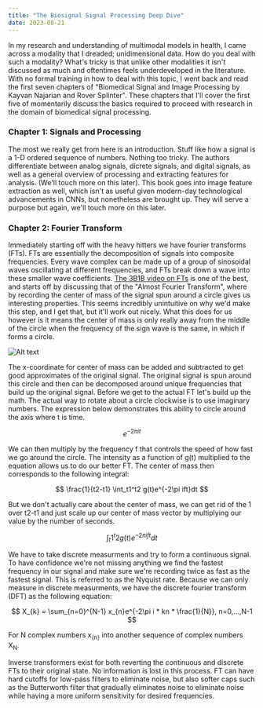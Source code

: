 ```yaml
---
title: "The Biosignal Signal Processing Deep Dive"
date: 2023-08-21
---
```


In my research and understanding of multimodal models in health, I came across a modality that I dreaded; unidimensional data.
How do you deal with such a modality? What's tricky is that unlike other modalities it isn't discussed as much and oftentimes feels underdeveloped in the literature.
With no formal training in how to deal with this topic, I went back and read the first seven chapters of "Biomedical Signal and Image Processing by Kayvan Najarian and Rover Splinter".
These chapters that I'll cover the first five of momentarily discuss the basics required to proceed with research in the domain of biomedical signal processing.

### Chapter 1: Signals and Processing ###

The most we really get from here is an introduction. Stuff like how a signal is a 1-D ordered sequence of numbers. Nothing too tricky.
The authors differentiate between analog signals, dicrete signals, and digital signals, as well as a general overview of processing and extracting features for analysis. (We'll touch more on this later).
This book goes into image feature extraction as well, which isn't as useful given modern-day technological advancements in CNNs, but nonetheless are brought up. They will serve a purpose but again, we'll touch more on this later.

### Chapter 2: Fourier Transform ###

Immediately starting off with the heavy hitters we have fourier transforms (FTs). FTs are essentially the decomposition of signals into composite frequencies.
Every wave complex can be made up of a group of sinosoidal waves oscillating at different frequencies, and FTs break down a wave into these smaller wave coefficients.
[The 3B1B video on FTs](https://www.youtube.com/watch?v=spUNpyF58BY) is one of the best, and starts off by discussing that of the "Almost Fourier Transform", where by recording the center of mass of the signal spun around a circle gives us interesting properties.
This seems incredibly unintuitive on why we'd make this step, and I get that, but it'll work out nicely.
What this does for us however is it means the center of mass is only really away from the middle of the circle when the frequency of the sign wave is the same, in which if forms a circle.

![Alt text](https://test.com)

The x-coordinate for center of mass can be added and subtracted to get good approximates of the original signal. The original signal is spun around this circle and then can be decomposed around unique frequencies that build up the original signal.
Before we get to the actual FT let's build up the math.
The actual way to rotate about a circle clockwise is to use imaginary numbers. The expression below demonstrates this ability to circle around the axis where t is time.

$$ e^{-2\pi it} $$

We can then multiply by the frequency f that controls the speed of how fast we go around the circle.
The intensity as a function of g(t) multiplied to the equation allows us to do our better FT.
The center of mass then corresponds to the following integral:

$$ \frac{1}{t2-t1} \int_t1^t2 g(t)e^{-2\pi ift}dt $$

But we don't actually care about the center of mass, we can get rid of the 1 over t2-t1 and just scale up our center of mass vector by multiplying our value by the number of seconds.

$$ \int_t1^t2 g(t)e^{-2\pi ift}dt $$

We have to take discrete measurments and try to form a continuous signal.
To have confidence we're not missing anything we find the fastest frequency in our signal and make sure we're recording twice as fast as the fastest signal. This is referred to as the Nyquist rate.
Because we can only measure in discrete measurments, we have the discrete fourier transform (DFT) as the following equation:

$$ X_{k} = \sum_{n=0}^{N-1} x_{n}e^{-2\pi i * kn * \frac{1}{N}}, n=0,...,N-1 $$

For N complex numbers x<sub>{n}</sub> into another sequence of complex numbers X<sub>N</sub>.

Inverse transformers exist for both reverting the continuous and discrete FTs to their original state. No information is lost in this process.
FT can have hard cutoffs for low-pass filters to eliminate noise, but also softer caps such as the Butterworth filter that gradually eliminates noise to eliminate noise while having a more uniform sensitivity for desired frequencies.



